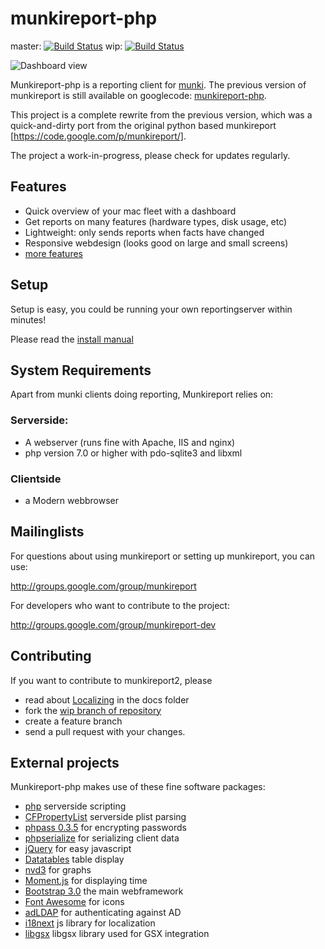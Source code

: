 
munkireport-php
===============

master: [![Build Status](https://travis-ci.org/munkireport/munkireport-php.svg?branch=master)](https://travis-ci.org/munkireport/munkireport-php)  wip: [![Build Status](https://travis-ci.org/munkireport/munkireport-php.svg?branch=wip)](https://travis-ci.org/munkireport/munkireport-php)

![Dashboard view](https://github.com/munkireport/munkireport-php/wiki/assets/pics/dashboard.png)

Munkireport-php is a reporting client for [munki](https://github.com/munki/munki/). The previous version of munkireport is still available on googlecode: [munkireport-php](https://code.google.com/p/munkireport-php/).

This project is a complete rewrite from the previous version, which was a quick-and-dirty port from the original python based munkireport [https://code.google.com/p/munkireport/]. 

The project a work-in-progress, please check for updates regularly.

Features
---

* Quick overview of your mac fleet with a dashboard
* Get reports on many features (hardware types, disk usage, etc)
* Lightweight: only sends reports when facts have changed
* Responsive webdesign (looks good on large and small screens)
* [more features](https://github.com/munkireport/munkireport-php/wiki/Features)

Setup
---

Setup is easy, you could be running your own reportingserver within minutes! 

Please read the [install manual](https://github.com/munkireport/munkireport-php/wiki/Quick-demo)

System Requirements
---

Apart from munki clients doing reporting, Munkireport relies on:

### Serverside:

* A webserver (runs fine with Apache, IIS and nginx)
* php version 7.0 or higher with pdo-sqlite3 and libxml

### Clientside

* a Modern webbrowser

Mailinglists
---

For questions about using munkireport or setting up munkireport, you can use:

http://groups.google.com/group/munkireport

For developers who want to contribute to the project:

http://groups.google.com/group/munkireport-dev

Contributing
---

If you want to contribute to munkireport2, please 

* read about [Localizing](docs/localize.md) in the docs folder
* fork the [wip branch of repository](https://github.com/munkireport/munkireport-php/tree/wip)
* create a feature branch
* send a pull request with your changes.


External projects
---

Munkireport-php makes use of these fine software packages:

* [php](http://php.net) serverside scripting
* [CFPropertyList](https://github.com/rodneyrehm/CFPropertyList) serverside plist parsing
* [phpass 0.3.5](https://github.com/hautelook/phpass) for encrypting passwords
* [phpserialize](https://github.com/sdfsdhgjkbmnmxc/phpserialize) for serializing client data
* [jQuery](http://jquery.com) for easy javascript
* [Datatables](http://datatables.net) table display
* [nvd3](https://github.com/nvd3-community/nvd3) for graphs
* [Moment.js](http://momentjs.com) for displaying time
* [Bootstrap 3.0](http://getbootstrap.com) the main webframework
* [Font Awesome](http://fortawesome.github.io/Font-Awesome/) for icons
* [adLDAP](https://github.com/Adldap2/Adldap2) for authenticating against AD
* [i18next](http://i18next.com) js library for localization
* [libgsx](https://github.com/filipp/gsxlib) libgsx library used for GSX integration 


